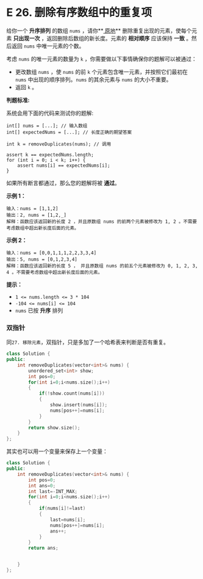 # E 26. 删除有序数组中的重复项

给你一个 **升序排列** 的数组 `nums` ，请你**[ 原地](http://baike.baidu.com/item/原地算法)** 删除重复出现的元素，使每个元素 **只出现一次** ，返回删除后数组的新长度。元素的 **相对顺序** 应该保持 **一致** 。然后返回 `nums` 中唯一元素的个数。

考虑 `nums` 的唯一元素的数量为 `k` ，你需要做以下事情确保你的题解可以被通过：

- 更改数组 `nums` ，使 `nums` 的前 `k` 个元素包含唯一元素，并按照它们最初在 `nums` 中出现的顺序排列。`nums` 的其余元素与 `nums` 的大小不重要。
- 返回 `k` 。

**判题标准:**

系统会用下面的代码来测试你的题解:

```
int[] nums = [...]; // 输入数组
int[] expectedNums = [...]; // 长度正确的期望答案

int k = removeDuplicates(nums); // 调用

assert k == expectedNums.length;
for (int i = 0; i < k; i++) {
    assert nums[i] == expectedNums[i];
}
```

如果所有断言都通过，那么您的题解将被 **通过**。

 

**示例 1：**

```
输入：nums = [1,1,2]
输出：2, nums = [1,2,_]
解释：函数应该返回新的长度 2 ，并且原数组 nums 的前两个元素被修改为 1, 2 。不需要考虑数组中超出新长度后面的元素。
```

**示例 2：**

```
输入：nums = [0,0,1,1,1,2,2,3,3,4]
输出：5, nums = [0,1,2,3,4]
解释：函数应该返回新的长度 5 ， 并且原数组 nums 的前五个元素被修改为 0, 1, 2, 3, 4 。不需要考虑数组中超出新长度后面的元素。
```

 

**提示：**

- `1 <= nums.length <= 3 * 104`
- `-104 <= nums[i] <= 104`
- `nums` 已按 **升序** 排列



### 双指针

同`27. 移除元素`，双指针，只是多加了一个哈希表来判断是否有重复。

```cpp
class Solution {
public:
    int removeDuplicates(vector<int>& nums) {
        unordered_set<int> show;
        int pos=0;
        for(int i=0;i<nums.size();i++)
        {
            if(!show.count(nums[i])) 
            {
                show.insert(nums[i]);
                nums[pos++]=nums[i];
            }
        }
        return show.size();
    }
};
```

其实也可以用一个变量来保存上一个变量：

```cpp
class Solution {
public:
    int removeDuplicates(vector<int>& nums) {
        int pos=0;
        int ans=0;
        int last=-INT_MAX;
        for(int i=0;i<nums.size();i++)
        {
            if(nums[i]!=last) 
            {
                last=nums[i];
                nums[pos++]=nums[i];
                ans++;
            }
        }
        return ans;


    }
};
```

